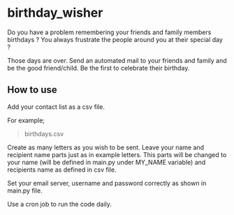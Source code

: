 # birthday_wisher

Do you have a problem remembering your friends and family members birthdays ? You always frustrate the people around you at their special day ?

Those days are over. Send an automated mail to your friends and family and be the good friend/child. Be the first to celebrate their birthday.

## How to use
Add your contact list as a csv file. 

For example;
> birthdays.csv

Create as many letters as you wish to be sent. Leave your name and recipient name parts just as in example letters. This parts will be changed to your name (will be defined in main.py under MY_NAME variable) and recipients name as defined in csv file.

Set your email server, username and password correctly as shown in main.py file. 

Use a cron job to run the code daily.
